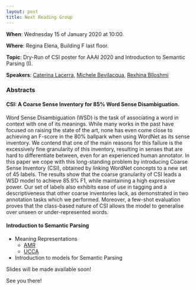 ```yaml
---
layout: post
title: Next Reading Group
---
```


**When**:  Wednesday 15 of January 2020 at 10:00.

**Where**: Regina Elena, Building F last floor.

**Topic**: Dry-Run of CSI poster for AAAI 2020 and Introduction to Semantic Parsing (I).

**Speakers**: [Caterina Lacerra](https://twitter.com/@CaterinaLac), [Michele Bevilacqua](https://twitter.com/MicheleBevila20), [Rexhina Blloshmi](https://twitter.com/rexhina_b)
### Abstracts
####  CSI: A Coarse Sense Inventory for 85% Word Sense Disambiguation.
Word Sense Disambiguation (WSD) is the task of associating a word in context with one of its meanings. 
While many works in the past have focused on raising the state of the art, none has even come close to 
achieving an F-score in the 80% ballpark when using WordNet as its sense inventory. 
We contend that one of the main reasons for this failure is the excessively fine granularity of this 
inventory, resulting in senses that are hard to differentiate between, even for an experienced 
human annotator. In this paper we cope with this long-standing problem by introducing Coarse Sense Inventory (CSI), obtained by linking WordNet concepts to a new set of 45 labels. The results show that the coarse granularity of CSI leads a WSD model to achieve 85.9% F1, while maintaining a high expressive power. Our set of labels also exhibits ease of use in tagging and a descriptiveness that other coarse inventories lack, as demonstrated in two annotation tasks which we performed. Moreover, a few-shot evaluation proves that the class-based nature of CSI allows the model to generalise over unseen or under-represented words.

#### Introduction to Semantic Parsing
- Meaning Representations
    - [AMR](https://amr.isi.edu/)
    - [UCCA](https://www.aclweb.org/anthology/P13-1023.pdf) 
- Introduction to models for Semantic Parsing

Slides will be made available soon!

See you there!
